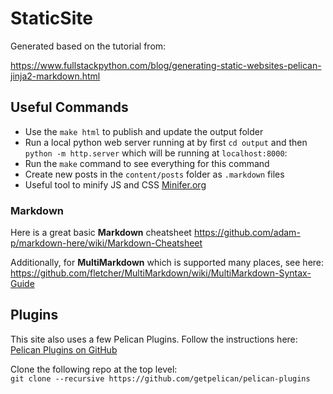 # StaticSite

Generated based on the tutorial from:  

https://www.fullstackpython.com/blog/generating-static-websites-pelican-jinja2-markdown.html

## Useful Commands  

* Use the `make html` to publish and update the output folder
* Run a local python web server running at by first `cd output` and
then `python -m http.server` which will be running at `localhost:8000`:
* Run the `make` command to see everything for this command
* Create new posts in the `content/posts` folder as `.markdown` files
* Useful tool to minify JS and CSS [Minifer.org](https://www.minifier.org)

### Markdown
Here is a great basic **Markdown** cheatsheet
https://github.com/adam-p/markdown-here/wiki/Markdown-Cheatsheet

Additionally, for **MultiMarkdown** which is supported many places, see here:
https://github.com/fletcher/MultiMarkdown/wiki/MultiMarkdown-Syntax-Guide

## Plugins

This site also uses a few Pelican Plugins.  Follow the instructions here:  
[Pelican Plugins on GitHub](https://github.com/getpelican/pelican-plugins)

Clone the following repo at the top level:  
`git clone --recursive https://github.com/getpelican/pelican-plugins`
